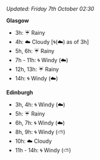 *Updated: Friday 7th October 02:30*

**Glasgow**

* 3h: :umbrella: Rainy
* 4h: :cloud: Cloudy [:cyclone:(:cloud:) as of 3h]
* 5h, 6h: :umbrella: Rainy
* 7h - 11h: :cyclone: Windy (:cloud:)
* 12h, 13h: :umbrella: Rainy
* 14h: :cyclone: Windy (:cloud:)

**Edinburgh**

* 3h, 4h: :cyclone: Windy (:cloud:)
* 5h: :umbrella: Rainy
* 6h, 7h: :cyclone: Windy (:cloud:)
* 8h, 9h: :cyclone: Windy (:partly_sunny:)
* 10h: :cloud: Cloudy
* 11h - 14h: :cyclone: Windy (:partly_sunny:)
